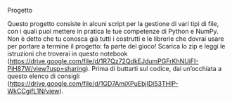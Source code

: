 Progetto

Questo progetto consiste in alcuni script per la gestione di vari tipi di file, con i quali puoi mettere in pratica le tue competenze di Python e NumPy.
Non è detto che tu conosca già tutti i costrutti e le librerie che dovrai usare per portare a termine il progetto: fa parte del gioco!
Scarica lo zip e leggi le istruzioni che troverai in questo notebook (https://drive.google.com/file/d/1R7Qz72QdkEJdumPGFrKhNUiFI-PiH87W/view?usp=sharing).
Prima di buttarti sul codice, dai un’occhiata a questo elenco di consigli (https://drive.google.com/file/d/1GD7AmjXPuEbjIDi53THlP-WkCCgifL1N/view).
